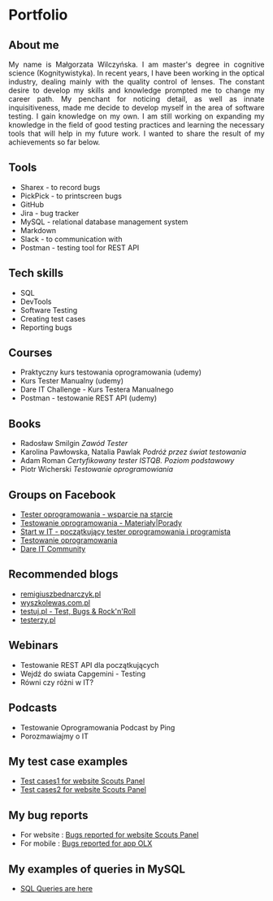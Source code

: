 
# Portfolio 

## About me
<p align="justify"> My name is Małgorzata Wilczyńska. I am master's degree in cognitive science (Kognitywistyka). In recent years, I have been working in the optical industry, dealing mainly with the quality control of lenses. The constant desire to develop my skills and knowledge prompted me to change my career path. My penchant for noticing detail, as well as innate inquisitiveness, made me decide to develop myself in the area of software testing. I gain knowledge on my own. I am still working on expanding my knowledge in the field of good testing practices and learning the necessary tools that will help in my future work.  I wanted to share the result of my achievements so far below.  </p>  




## Tools
* Sharex - to record bugs
* PickPick - to printscreen bugs
* GitHub 
* Jira - bug tracker 
* MySQL - relational database management system
* Markdown 
* Slack - to communication with 
* Postman - testing tool for REST API


## Tech skills
* SQL
* DevTools
* Software Testing
* Creating test cases
* Reporting bugs


## Courses
* Praktyczny kurs testowania oprogramowania (udemy)
* Kurs Tester Manualny (udemy) 
* Dare IT Challenge - Kurs Testera Manualnego
* Postman - testowanie REST API (udemy)

## Books
* Radosław Smilgin <i> Zawód Tester </i>
* Karolina Pawłowska, Natalia Pawlak  <i> Podróż przez świat testowania </i>
* Adam Roman  <i> Certyfikowany tester ISTQB. Poziom podstawowy </i>
* Piotr Wicherski <i> Testowanie oprogramowiania </i>

## Groups on Facebook 
* <a href="https://www.facebook.com/groups/testeroprogramowania">Tester oprogramowania - wsparcie na starcie</a> 
*  <a href="https://www.facebook.com/groups/testowanie">Testowanie oprogramowania - Materiały|Porady</a> 
*  <a href="https://www.facebook.com/groups/czyitjestdlamnie">Start w IT - początkujący tester oprogramowania i programista</a> 
* <a href="https://www.facebook.com/groups/TestowanieOprogramowania">Testowanie oprogramowania </a> 
*  <a href="https://www.facebook.com/dareit.io">Dare IT Community</a> 

## Recommended blogs
*  <a href="https://remigiuszbednarczyk.pl/">remigiuszbednarczyk.pl</a> 
*  <a href="https://www.wyszkolewas.com.pl/">wyszkolewas.com.pl</a> 
*  <a href="https://www.facebook.com/testujpl/?locale=pl_PL">testuj.pl - Test, Bugs & Rock'n'Roll</a> 
*  <a href="https://testerzy.pl/">testerzy.pl</a> 

## Webinars
* Testowanie REST API dla początkujących
* Wejdź do swiata Capgemini - Testing
* Równi czy różni w IT? 

## Podcasts
* Testowanie Oprogramowania Podcast by Ping
* Porozmawiajmy o IT

## My test case examples

* <a href="https://docs.google.com/document/d/1KLlXG0RL4-T7nHTPo6zspLucS6xVG6TfHPNA07nkMxI/edit?usp=share_link">Test cases1 for website Scouts Panel</a>
* <a href="https://docs.google.com/document/d/1CNPNyylv6ZaZmLQT4OpxHFPM2xqZSXFhQAraRhrHy-g/edit?usp=share_link">Test cases2 for website Scouts Panel</a>

## My bug reports
* For website : <a href="https://docs.google.com/document/d/1yq9rAtbZgUXVoGIKxlJPmgsEpYLMLILN7pMn4imQKAw/edit?usp=share_link">Bugs reported for website Scouts Panel</a>
* For mobile : <a href="https://docs.google.com/document/d/1255pSjkzYpxdSzenz_hgeqC_4AqR_OJx5cOfc4J1LSA/edit?usp=share_link">Bugs reported for app OLX</a>

## My examples of queries in MySQL

* <a href="https://docs.google.com/document/d/1BObVkVdZNA2CyloSpWYX1wqovvJguQt-txr2Wzv3u6s/edit?usp=share_link "> SQL Queries are here</a>




